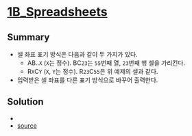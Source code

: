# [1B_Spreadsheets](http://codeforces.com/contest/1/problem/B)

## Summary
* 셀 좌표 표기 방식은 다음과 같이 두 가지가 있다.
  - AB..`X` (`X`는 정수). BC`23`는 `55`번째 열, `23`번째 행 셀을 가리킨다.
  - R`X`C`Y` (`X`, `Y`는 정수). R`23`C`55`은 위 예제의 셀과 같다.
* 입력받은 셀 좌표를 다른 표기 방식으로 바꾸어 출력한다.

## Solution
* 
* [source](./solution.cpp)